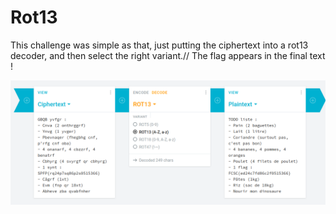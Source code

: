 # Rot13

This challenge was simple as that, just putting the ciphertext into a rot13 decoder, and then select the right variant.//
The flag appears in the final text !

![1-1](rot13.png)  

